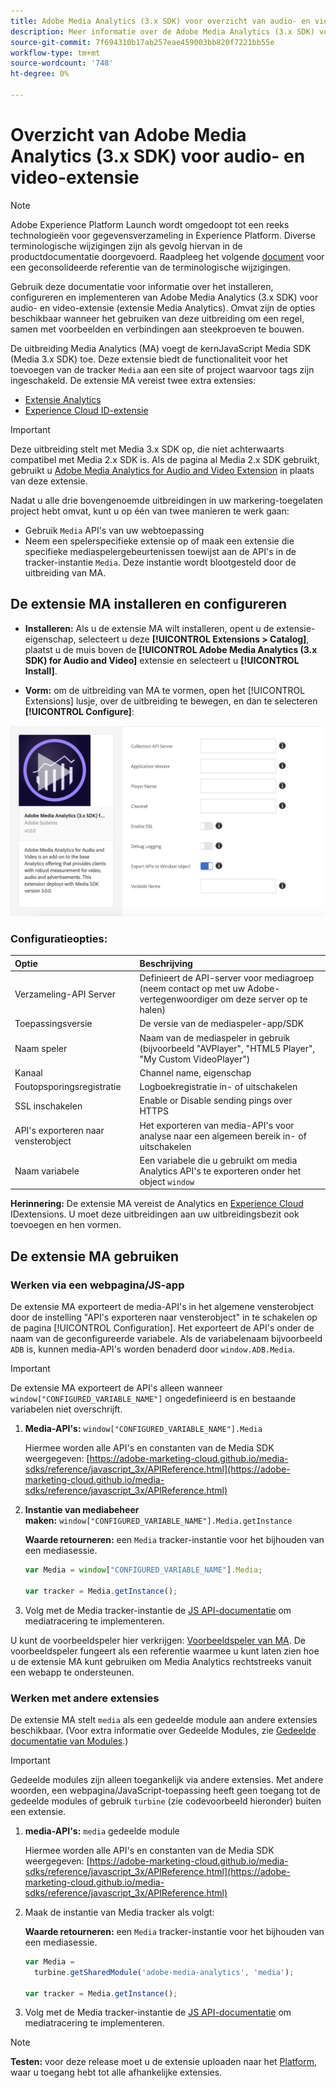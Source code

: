 ```yaml
---
title: Adobe Media Analytics (3.x SDK) voor overzicht van audio- en videoextensie
description: Meer informatie over de Adobe Media Analytics (3.x SDK) voor de extensie van de tags Audio en Video in Adobe Experience Platform.
source-git-commit: 7f694310b17ab257eae459003bb820f7221bb55e
workflow-type: tm+mt
source-wordcount: '748'
ht-degree: 0%

---
```


# Overzicht van Adobe Media Analytics (3.x SDK) voor audio- en video-extensie

>[!NOTE]
>
>Adobe Experience Platform Launch wordt omgedoopt tot een reeks technologieën voor gegevensverzameling in Experience Platform. Diverse terminologische wijzigingen zijn als gevolg hiervan in de productdocumentatie doorgevoerd. Raadpleeg het volgende [document](../../../term-updates.md) voor een geconsolideerde referentie van de terminologische wijzigingen.

Gebruik deze documentatie voor informatie over het installeren, configureren en implementeren van Adobe Media Analytics (3.x SDK) voor audio- en video-extensie (extensie Media Analytics). Omvat zijn de opties beschikbaar wanneer het gebruiken van deze uitbreiding om een regel, samen met voorbeelden en verbindingen aan steekproeven te bouwen.

De uitbreiding Media Analytics (MA) voegt de kernJavaScript Media SDK (Media 3.x SDK) toe. Deze extensie biedt de functionaliteit voor het toevoegen van de tracker `Media` aan een site of project waarvoor tags zijn ingeschakeld. De extensie MA vereist twee extra extensies:

* [Extensie Analytics](../analytics/overview.md)
* [Experience Cloud ID-extensie](../id-service/overview.md)

>[!IMPORTANT]
>
>Deze uitbreiding stelt met Media 3.x SDK op, die niet achterwaarts compatibel met Media 2.x SDK is. Als de pagina al Media 2.x SDK gebruikt, gebruikt u [Adobe Media Analytics for Audio and Video Extension](../media-analytics/overview.md) in plaats van deze extensie.

Nadat u alle drie bovengenoemde uitbreidingen in uw markering-toegelaten project hebt omvat, kunt u op één van twee manieren te werk gaan:

* Gebruik `Media` API&#39;s van uw webtoepassing
* Neem een spelerspecifieke extensie op of maak een extensie die specifieke mediaspelergebeurtenissen toewijst aan de API&#39;s in de tracker-instantie `Media`. Deze instantie wordt blootgesteld door de uitbreiding van MA.

## De extensie MA installeren en configureren

* **Installeren:** Als u de extensie MA wilt installeren, opent u de extensie-eigenschap, selecteert u deze  **[!UICONTROL Extensions > Catalog]**, plaatst u de muis boven de  **[!UICONTROL Adobe Media Analytics (3.x SDK) for Audio and Video]** extensie en selecteert u  **[!UICONTROL Install]**.

* **Vorm:** om de uitbreiding van MA te vormen, open het  [!UICONTROL Extensions] lusje, over de uitbreiding te bewegen, en dan te selecteren  **[!UICONTROL Configure]**:

![Configuratie MA-extensie](../../../images/ext-ma-config.png)

### Configuratieopties:

| Optie | Beschrijving |
| :--- | :--- |
| Verzameling-API Server | Definieert de API-server voor mediagroep (neem contact op met uw Adobe-vertegenwoordiger om deze server op te halen) |
| Toepassingsversie | De versie van de mediaspeler-app/SDK |
| Naam speler | Naam van de mediaspeler in gebruik (bijvoorbeeld &quot;AVPlayer&quot;, &quot;HTML5 Player&quot;, &quot;My Custom VideoPlayer&quot;) |
| Kanaal | Channel name, eigenschap |
| Foutopsporingsregistratie | Logboekregistratie in- of uitschakelen |
| SSL inschakelen | Enable or Disable sending pings over HTTPS |
| API&#39;s exporteren naar vensterobject | Het exporteren van media-API&#39;s voor analyse naar een algemeen bereik in- of uitschakelen |
| Naam variabele | Een variabele die u gebruikt om media Analytics API&#39;s te exporteren onder het object `window` |

**Herinnering:** De extensie MA vereist de  [](../analytics/overview.md) Analytics en  [Experience Cloud ](../id-service/overview.md) IDextensions. U moet deze uitbreidingen aan uw uitbreidingsbezit ook toevoegen en hen vormen.

## De extensie MA gebruiken

### Werken via een webpagina/JS-app

De extensie MA exporteert de media-API&#39;s in het algemene vensterobject door de instelling &quot;API&#39;s exporteren naar vensterobject&quot; in te schakelen op de pagina [!UICONTROL Configuration]. Het exporteert de API&#39;s onder de naam van de geconfigureerde variabele. Als de variabelenaam bijvoorbeeld `ADB` is, kunnen media-API&#39;s worden benaderd door `window.ADB.Media`.

>[!IMPORTANT]
>
>De extensie MA exporteert de API&#39;s alleen wanneer `window["CONFIGURED_VARIABLE_NAME"]` ongedefinieerd is en bestaande variabelen niet overschrijft.

1. **Media-API&#39;s:** `window["CONFIGURED_VARIABLE_NAME"].Media`

   Hiermee worden alle API&#39;s en constanten van de Media SDK weergegeven: [https://adobe-marketing-cloud.github.io/media-sdks/reference/javascript_3x/APIReference.html](https://adobe-marketing-cloud.github.io/media-sdks/reference/javascript_3x/APIReference.html)

1. **Instantie van mediabeheer maken:** `window["CONFIGURED_VARIABLE_NAME"].Media.getInstance`

   **Waarde retourneren:** een  `Media` tracker-instantie voor het bijhouden van een mediasessie.

   ```javascript
   var Media = window["CONFIGURED_VARIABLE_NAME"].Media;
   
   var tracker = Media.getInstance();
   ```

1. Volg met de Media tracker-instantie de [JS API-documentatie](https://adobe-marketing-cloud.github.io/media-sdks/reference/javascript_3x/index.html) om mediatracering te implementeren.

U kunt de voorbeeldspeler hier verkrijgen: [Voorbeeldspeler van MA](https://github.com/Adobe-Marketing-Cloud/media-sdks/tree/master/samples/launch/js/3.x). De voorbeeldspeler fungeert als een referentie waarmee u kunt laten zien hoe u de extensie MA kunt gebruiken om Media Analytics rechtstreeks vanuit een webapp te ondersteunen.


### Werken met andere extensies

De extensie MA stelt `media` als een gedeelde module aan andere extensies beschikbaar. (Voor extra informatie over Gedeelde Modules, zie [Gedeelde documentatie van Modules](../../../extension-dev/web/shared.md).)

>[!IMPORTANT]
>
>Gedeelde modules zijn alleen toegankelijk via andere extensies. Met andere woorden, een webpagina/JavaScript-toepassing heeft geen toegang tot de gedeelde modules of gebruik `turbine` (zie codevoorbeeld hieronder) buiten een extensie.

1. **media-API&#39;s:** `media` gedeelde module

   Hiermee worden alle API&#39;s en constanten van de Media SDK weergegeven: [https://adobe-marketing-cloud.github.io/media-sdks/reference/javascript_3x/APIReference.html](https://adobe-marketing-cloud.github.io/media-sdks/reference/javascript_3x/APIReference.html)

1. Maak de instantie van Media tracker als volgt:

   **Waarde retourneren:** een  `Media` tracker-instantie voor het bijhouden van een mediasessie.

   ```javascript
   var Media =
     turbine.getSharedModule('adobe-media-analytics', 'media');
   
   var tracker = Media.getInstance();
   ```

1. Volg met de Media tracker-instantie de [JS API-documentatie](https://adobe-marketing-cloud.github.io/media-sdks/reference/javascript_3x/index.html) om mediatracering te implementeren.

>[!NOTE]
>
>**Testen:** voor deze release moet u de extensie uploaden naar het  [Platform](../../../extension-dev/submit/upload-and-test.md), waar u toegang hebt tot alle afhankelijke extensies.
